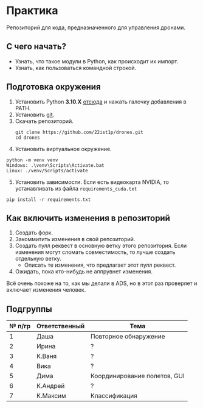 # Практика

Репозиторий для кода, предназначенного для управления дронами.

## С чего начать?

- Узнать, что такое модули в Python, как происходит их импорт.
- Узнать, как пользоваться командной строкой.

## Подготовка окружения

1. Установить Python **3.10.X** [отсюда](https://www.python.org/ftp/python/3.10.11/python-3.10.11-amd64.exe) и нажать галочку добавления в PATH.
2. Установить [git](https://git-scm.com/download/win). 
3. Скачать репозиторий.
   ```
   git clone https://github.com/22ist1p/drones.git
   cd drones
   ```
4. Установить виртуальное окружение.
  ```
  python -m venv venv
  Windows: .\venv\Scripts\Activate.bat
  Linux: ./venv/Scripts/activate
  ```
5. Установить зависимости. Если есть видеокарта NVIDIA, то устанавливать из файла `requirements_cuda.txt`
  ```
  pip install -r requirements.txt
  ```

## Как включить изменения в репозиторий

1. Создать форк.
2. Закоммитить изменения в свой репозиторий.
3. Создать пулл реквест в основную ветку этого репозитория. Если изменения могут сломать совместимость, то лучше создать отдельную ветку.
   - Описать те изменения, что предлагает этот пулл реквест.
4. Ожидать, пока кто-нибудь не аппрувнет изменения.

Всё очень похоже на то, как мы делали в ADS, но в этот раз проверяет и включает изменения человек.

## Подгруппы

| № п/гр  | Ответственный |             Тема             |
| ------- | ------------- | ---------------------------- |
| 1       | Даша          | Повторное обнаружение        |
| 2       | Ирина         | ? |
| 3       | К.Ваня        | ? |
| 4       | Вика          | ? |
| 5       | Дима          | Координирование полетов, GUI |
| 6       | К.Андрей      | ? |
| 7       | К.Максим      | Классификация                |
